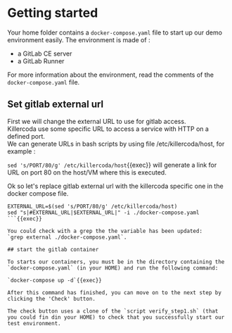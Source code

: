 # Getting started

Your home folder contains a `docker-compose.yaml` file to start up our demo environment easily.
The environment is made of :
- a GitLab CE server
- a GitLab Runner

For more information about the environment, read the comments of the `docker-compose.yaml` file.  

## Set gitlab external url

First we will change the external URL to use for gitlab access.   
Killercoda use some specific URL to access a service with HTTP on a defined port.  
We can generate URLs in bash scripts by using file /etc/killercoda/host, for example :  

`sed 's/PORT/80/g' /etc/killercoda/host`{{exec}} will generate a link for URL on port 80 on the host/VM where this is executed.  

Ok so let's replace gitlab external url with the killercoda specific one in the docker compose file.  
``` 
EXTERNAL_URL=$(sed 's/PORT/80/g' /etc/killercoda/host)
sed "s|#EXTERNAL_URL|$EXTERNAL_URL|" -i ./docker-compose.yaml
```{{exec}}

You could check with a grep the the variable has been updated:  
`grep external ./docker-compose.yaml`.  

## start the gitlab container

To starts our containers, you must be in the directory containing the `docker-compose.yaml` (in your HOME) and run the following command:  

`docker-compose up -d`{{exec}}

After this command has finished, you can move on to the next step by clicking the 'Check' button.  

The check button uses a clone of the `script verify_step1.sh` (that you could fin din your HOME) to check that you successfully start our test environment.
